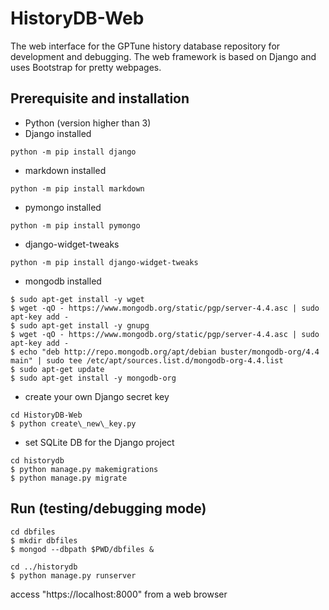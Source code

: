 # HistoryDB-Web

The web interface for the GPTune history database repository for development and debugging.
The web framework is based on Django and uses Bootstrap for pretty webpages.

## Prerequisite and installation

- Python (version higher than 3)
- Django installed
```
python -m pip install django
```
- markdown installed
```
python -m pip install markdown
```
- pymongo installed
```
python -m pip install pymongo
```
- django-widget-tweaks
```
python -m pip install django-widget-tweaks
```
- mongodb installed
```
$ sudo apt-get install -y wget
$ wget -qO - https://www.mongodb.org/static/pgp/server-4.4.asc | sudo apt-key add -
$ sudo apt-get install -y gnupg
$ wget -qO - https://www.mongodb.org/static/pgp/server-4.4.asc | sudo apt-key add -
$ echo "deb http://repo.mongodb.org/apt/debian buster/mongodb-org/4.4 main" | sudo tee /etc/apt/sources.list.d/mongodb-org-4.4.list
$ sudo apt-get update
$ sudo apt-get install -y mongodb-org
```

- create your own Django secret key
```
cd HistoryDB-Web
$ python create\_new\_key.py
```
- set SQLite DB for the Django project
```
cd historydb
$ python manage.py makemigrations
$ python manage.py migrate
```
## Run (testing/debugging mode)

```
cd dbfiles
$ mkdir dbfiles
$ mongod --dbpath $PWD/dbfiles &

cd ../historydb
$ python manage.py runserver
```

access "https://localhost:8000" from a web browser
